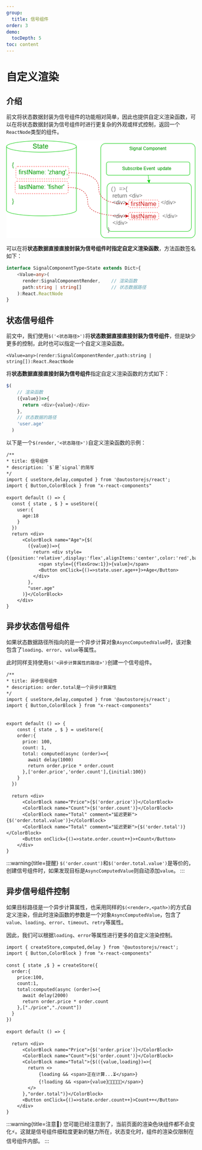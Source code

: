 ```yaml
---
group:
  title: 信号组件
order: 3  
demo:
  tocDepth: 5
toc: content
---
```


# 自定义渲染

## 介绍

前文将状态数据封装为信号组件的功能相对简单，因此也提供自定义渲染函数，可以在将状态数据封装为信号组件时进行更复杂的外观或样式控制，返回一个`ReactNode`类型的组件。

![](./signal-custom-render.drawio.png)

可以在将**状态数据直接直接封装为信号组件时指定自定义渲染函数**，方法函数签名如下：

```ts | pure
interface SignalComponentType<State extends Dict>{
    <Value=any>(
      render:SignalComponentRender,    // 渲染函数
      path:string | string[]           // 状态数据路径
    ):React.ReactNode 
}
```
 

## 状态信号组件

前文中，我们使用`$('<状态路径>')`将**状态数据直接直接封装为信号组件**，但是缺少更多的控制，此时也可以指定一个自定义渲染函数。

```tsx | pure
<Value=any>(render:SignalComponentRender,path:string | string[]):React.ReactNode
```

将**状态数据直接直接封装为信号组件**指定自定义渲染函数的方式如下：

```ts | pure  {3-5,7}
$(
    // 渲染函数
    ({value})=>{
      return <div>{value}</div>
    },
    // 状态数据的路径
    'user.age'
  )
```

以下是一个`$(render,'<状态路径>')`自定义渲染函数的示例：

```tsx 
/**
* title: 信号组件
* description: `$`是`signal`的简写    
*/
import { useStore,delay,computed } from '@autostorejs/react';
import { Button,ColorBlock } from "x-react-components"

export default () => {
  const { state , $ } = useStore({
    user:{
      age:18
    }  
  })
  return <div>
      <ColorBlock name="Age">{$(
        ({value})=>{
          return <div style={{position:'relative',display:'flex',alignItems:'center',color:'red',background:"white"}}>
            <span style={{flexGrow:1}}>{value}</span>
            <Button onClick={()=>state.user.age++}>+Age</Button>
          </div>
        },
        "user.age"
      )}</ColorBlock> 
    </div>
}
```



## 异步状态信号组件

如果状态数据路径所指向的是一个异步计算对象`AsyncComputedValue`时，该对象包含了`loading`、`error`、`value`等属性。

此时同样支持使用`$('<异步计算属性的路径>')`创建一个信号组件。
 

```tsx
/**
* title: 异步信号组件
* description: order.total是一个异步计算属性
*/
import { useStore,delay,computed } from '@autostorejs/react';
import { Button,ColorBlock } from "x-react-components"

 
export default () => {
    const { state , $ } = useStore({
    order:{
      price: 100,
      count: 1,
      total: computed(async (order)=>{
        await delay(1000)
        return order.price * order.count
      },['order.price','order.count'],{initial:100})
    }
  })

  return <div> 
      <ColorBlock name="Price">{$('order.price')}</ColorBlock>
      <ColorBlock name="Count">{$('order.count')}</ColorBlock>
      <ColorBlock name="Total" comment="延迟更新">{$('order.total.value')}</ColorBlock>
      <ColorBlock name="Total" comment="延迟更新">{$('order.total')}</ColorBlock>
      <Button onClick={()=>state.order.count++}>+Count</Button>
    </div>
}
```


:::warning{title=提醒}
`$('order.count')`和`$('order.total.value')`是等价的，创建信号组件时，如果发现目标是`AsyncComputedValue`则自动添加`value`。
:::
 

## 异步信号组件控制

如果目标路径是一个异步计算属性，也采用同样的`$(<render>,<path>)`的方式自定义渲染，但此时渲染函数的参数是一个对象`AsyncComputedValue`，包含了`value`、`loading`、`error`、`timeout`、`retry`等属性。

因此，我们可以根据`loading`、`error`等属性进行更多的自定义渲染控制。

```tsx
import { createStore,computed,delay } from '@autostorejs/react';
import { Button,ColorBlock } from "x-react-components"

const { state ,$ } = createStore({
  order:{
    price:100,
    count:1,
    total:computed(async (order)=>{
      await delay(2000)
      return order.price * order.count
    },["./price","./count"])
  }
})

export default () => {

  return <div>
      <ColorBlock name="Price">{$('order.price')}</ColorBlock>
      <ColorBlock name="Count">{$('order.count')}</ColorBlock>
      <ColorBlock name="Total">{$(({value,loading})=>{
        return <>
            {loading && <span>正在计算...⏳</span>}
            {!loading && <span>{value}💸💸💸💸💸</span>}
        </>
      },"order.total")}</ColorBlock>
      <Button onClick={()=>state.order.count++}>Count++</Button>
    </div>
}
```



:::warning{title=注意🌝} 
您可能已经注意到了，当前页面的渲染色块组件都不会变化⚡。这就是信号组件细粒度更新的魅力所在，状态变化时，组件的渲染仅限制在信号组件内部。
:::

